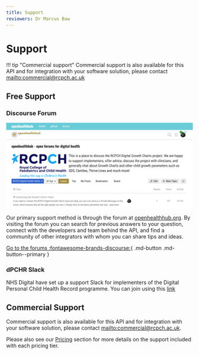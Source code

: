 ```yaml
---
title: Support
reviewers: Dr Marcus Baw
---
```

# Support


!!! tip "Commercial support"
    Commercial support is also available for this API and for integration with your software solution, please contact <mailto:commercial@rcpch.ac.uk>
    
## Free Support

### Discourse Forum

![open-health-hub-screenshot](../_assets/ohh-screenshot.png)

Our primary support method is through the forum at [openhealthhub.org](https://openhealthhub.org/c/rcpch-digital-growth-charts). By visiting the forum you can search for previous answers to your question, connect with the developers and team behind the API, and find a community of other integrators with whom you can share tips and ideas.

[Go to the forums :fontawesome-brands-discourse:](https://openhealthhub.org/c/rcpch-digital-growth-charts){ .md-button .md-button--primary }


### dPCHR Slack
NHS Digital have set up a support Slack for implementers of the Digital Personal Child Health Record programme.
You can join using this [link](https://join.slack.com/t/dpchrworkspace/shared_invite/zt-iz9ifaww-PWZ_3rfnsDaQxsvK9Wf51A)

## Commercial Support

Commercial support is also available for this API and for integration with your software solution, please contact <mailto:commercial@rcpch.ac.uk>.

Please also see our [Pricing](../products/pricing.md) section for more details on the support included with each pricing tier.